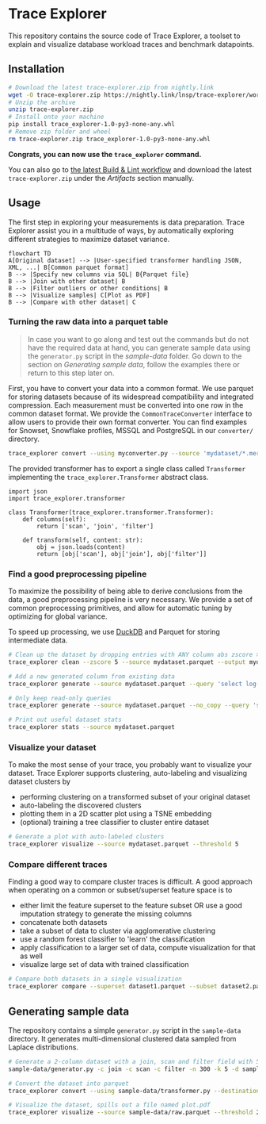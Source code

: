 # Trace Explorer

This repository contains the source code of Trace Explorer, a toolset to explain and visualize database workload traces and benchmark datapoints.

## Installation

```bash
# Download the latest trace-explorer.zip from nightly.link
wget -O trace-explorer.zip https://nightly.link/lnsp/trace-explorer/workflows/lint/main/trace-explorer.zip
# Unzip the archive
unzip trace-explorer.zip
# Install onto your machine
pip install trace_explorer-1.0-py3-none-any.whl
# Remove zip folder and wheel
rm trace-explorer.zip trace_explorer-1.0-py3-none-any.whl
```

**Congrats, you can now use the `trace_explorer` command.**

You can also go to [the latest Build & Lint workflow](https://github.com/lnsp/trace-explorer/actions/workflows/lint.yml) and download the latest `trace-explorer.zip` under the *Artifacts* section manually.

## Usage

The first step in exploring your measurements is data preparation. Trace Explorer assist you in a multitude of ways, by automatically exploring different strategies to maximize dataset variance.

```mermaid
flowchart TD
A[Original dataset] --> |User-specified transformer handling JSON, XML, ...| B[Common parquet format]
B --> |Specify new columns via SQL| B{Parquet file}
B --> |Join with other dataset| B
B --> |Filter outliers or other conditions| B
B --> |Visualize samples| C[Plot as PDF]
B --> |Compare with other dataset| C
```

### Turning the raw data into a parquet table

> In case you want to go along and test out the commands but do not have the required data at hand, you can generate sample data using the `generator.py` script in the *sample-data* folder. Go down to the section on *Generating sample data*, follow the examples there or return to this step later on.

First, you have to convert your data into a common format. We use parquet for storing datasets because of its widespread compatibility and integrated compression. Each measurement must be converted into one row in the common dataset format. We provide the `CommonTraceConverter` interface to allow users to provide their own format converter. You can find examples for Snowset, Snowflake profiles, MSSQL and PostgreSQL in our `converter/` directory.

```bash
trace_explorer convert --using myconverter.py --source 'mydataset/*.merged' --output mydatasetcommon.parquet
```

The provided transformer has to export a single class called `Transformer` implementing the `trace_explorer.Transformer` abstract class.

```python3
import json
import trace_explorer.transformer

class Transformer(trace_explorer.transformer.Transformer):
    def columns(self):
        return ['scan', 'join', 'filter']

    def transform(self, content: str):
        obj = json.loads(content)
        return [obj['scan'], obj['join'], obj['filter']]
```

### Find a good preprocessing pipeline

To maximize the possibility of being able to derive conclusions from the data, a good preprocessing pipeline is very necessary. We provide a set of common preprocessing primitives, and allow for automatic tuning by optimizing for global variance.

To speed up processing, we use [DuckDB](https://duckdb.com) and Parquet for storing intermediate data.

```bash
# Clean up the dataset by dropping entries with ANY column abs zscore > 5
trace_explorer clean --zscore 5 --source mydataset.parquet --output mydataset_cleaned.parquet

# Add a new generated column from existing data
trace_explorer generate --source mydataset.parquet --query 'select log(1 + execTime) as execTimeLog from dataset'

# Only keep read-only queries
trace_explorer generate --source mydataset.parquet --no_copy --query 'select * from dataset where writtenBytes = 0'

# Print out useful dataset stats
trace_explorer stats --source mydataset.parquet
```

### Visualize your dataset

To make the most sense of your trace, you probably want to visualize your dataset. Trace Explorer supports clustering, auto-labeling and visualizing dataset clusters by

- performing clustering on a transformed subset of your original dataset
- auto-labeling the discovered clusters
- plotting them in a 2D scatter plot using a TSNE embedding
- (optional) training a tree classifier to cluster entire dataset

```bash
# Generate a plot with auto-labeled clusters
trace_explorer visualize --source mydataset.parquet --threshold 5
```

### Compare different traces

Finding a good way to compare cluster traces is difficult. A good approach when operating on a common or subset/superset feature space is to

- either limit the feature superset to the feature subset OR use a good imputation strategy to generate the missing columns
- concatenate both datasets
- take a subset of data to cluster via agglomerative clustering
- use a random forest classifier to 'learn' the classification
- apply classification to a larger set of data, compute visualization for that as well
- visualize large set of data with trained classification

```bash
# Compare both datasets in a single visualization
trace_explorer compare --superset dataset1.parquet --subset dataset2.parquet --exclude badcolumns
```
## Generating sample data

The repository contains a simple `generator.py` script in the `sample-data` directory. It generates multi-dimensional clustered data sampled from Laplace distributions.

```bash
# Generate a 2-column dataset with a join, scan and filter field with 5 clusters and 100 samples per cluster
sample-data/generator.py -c join -c scan -c filter -n 300 -k 5 -d sample-data/raw/

# Convert the dataset into parquet
trace_explorer convert --using sample-data/transformer.py --destination sample-data/raw.parquet --source 'sample-data/raw/*.json'

# Visualize the dataset, spills out a file named plot.pdf
trace_explorer visualize --source sample-data/raw.parquet --threshold 20
```